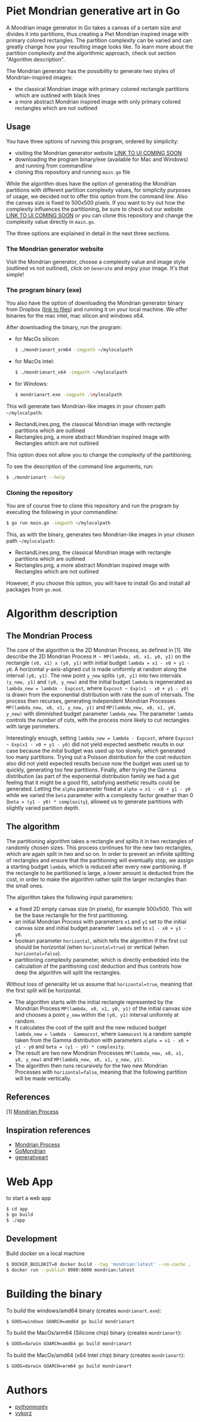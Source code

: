 # Piet Mondrian generative art in Go

A Mondrian image generator in Go takes a canvas of a certain size and divides it into partitions, thus creating
a Piet Mondrian inspired image with primary colored rectangles. The partition complexity can be varied and can
greatly change how your resulting image looks like. To learn more about the partition complexity and the algorithmic 
approach, check out section "Algorithm description".

The Mondrian generator has the possibility to generate two styles of Mondrian-inspired images:
- the classical Mondrian image with primary colored rectangle partitions which are outlined with black lines
- a more abstract Mondrian inspired image with only primary colored rectangles which are not outlined

## Usage

You have three options of running this program, ordered by simplicity: 
- visiting the Mondrian generator website [LINK TO UI COMING SOON]()
- downloading the program binary/exe (available for Mac and Windows) and running from commandline
- cloning this repository and running `main.go` file

While the algorithm does have the option of generating the Mondrian partitions with different partition complexity values,
for simplicity purposes of usage, we decided not to offer this option from the command line. Also the canvas size is fixed
to 500x500 pixels. If you want to try out how the complexity influences the partitioning, be sure to check out our website
[LINK TO UI COMING SOON]() or you can clone this repository and change the complexity value directly in `main.go`.

The three options are explained in detail in the next three sections.

### The Mondrian generator website

Visit the Mondrian generator, choose a complexity value and image style (outlined vs not outlined), 
click on `Generate` and enjoy your image. It's that simple!

### The program binary (exe)

You also have the option of downloading the Mondrian generator binary from Dropbox ([link to files](https://www.dropbox.com/sh/r1fs7g6uy1yvsbs/AAApddWSpOdIzTLaAiSQ1tSXa?dl=0)) and running it on your local machine. 
We offer binaries for the mac intel, mac silicon and windows x64.


After downloading the binary, run the program:
- for MacOs silicon:
    ```bash
    $ ./mondrianart_arm64 -imgpath ~/mylocalpath
    ```
- for MacOs intel:
    ```bash
    $ ./mondrianart_x64 -imgpath ~/mylocalpath
    ```
- for Windows:
    ```bash
    $ mondrianart.exe -imgpath .\mylocalpath
    ```

This will generate two Mondrian-like images in your chosen path `~/mylocalpath`:
- RectandLines.png, the classical Mondrian image with rectangle partitions which are outlined
- Rectangles.png, a more abstract Mondrian inspired image with Rectangles which are not outlined

This option does not allow you to change the complexity of the partitioning.

To see the description of the command line arguments, run:

```bash
$ ./mondrianart --help
```

### Cloning the repository

You are of course free to clone this repository and run the program by executing the following in your commandline:

```bash
$ go run main.go -imgpath ~/mylocalpath
```

This, as with the binary, generates two Mondrian-like images in your chosen path `~/mylocalpath`:
- RectandLines.png, the classical Mondrian image with rectangle partitions which are outlined
- Rectangles.png, a more abstract Mondrian inspired image with Rectangles which are not outlined

However, if you choose this option, you will have to install Go and install all packages from `go.mod`.

# Algorithm description

## The Mondrian Process

The core of the algorithm is the 2D Mondrian Process, as defined in [1].
We describe the 2D Mondrian Process `M ~ MP(lambda, x0, x1, y0, y1)` on the rectangle `(x0, x1) x (y0, y1)` with initial budget `lambda = x1 - x0 + y1 - y0`.
A horizontal y-axis-aligned cut is made uniformly at random along the interval `(y0, y1)`. The new point `y_new` splits `(y0, y1)` into
two intervals `(y_new, y1)` and `(y0, y_new)` and the initial budget `lambda` is regenerated as `lambda_new = lambda - Expcost`, where
`Expcost ~ Exp(x1 - x0 + y1 - y0)` is drawn from the exponential distribution with rate the sum of intervals.
The process then recurses, generating independent Mondrian Processes `MP(lambda_new, x0, x1, y_new, y1)` and `MP(lambda_new, x0, x1, y0, y_new)` with diminished budget parameter `lambda_new`.
The parameter `lambda` controls the number of cuts, with the process more likely to cut rectangles with large perimeters.

Interestingly enough, setting `lambda_new = lambda - Expcost`, where `Expcost ~ Exp(x1 - x0 + y1 - y0)` did not yield expected 
aesthetic results in our case because the inital budget was used up too slowly, which generated too many partitions. Trying out
a Poisson distribution for the cost reduction also did not yield expected results becuse now the budget was used up to quickly, 
generating too few partitions. Finally, after trying the Gamma distribution (as part of the exponential distribution family we had a gut feeling that it might be a good fit),
satisfying aesthetic results could be generated. Letting the `alpha` parameter fixed at `alpha = x1 - x0 + y1 - y0` while we 
varied the `beta` parameter with a complexity factor greather than 0 (`beta = (y1 - y0) * complexity`), allowed us to generate
partitions with slightly varied partition depth.

## The algorithm

The partitioning algorithm takes a rectangle and splits it in two rectangles of randomly chosen sizes. This process continues
for the new two rectangles, which are again split in two and so on. In order to prevent an infinite splitting of rectangles and
ensure that the partitioning will eventually stop, we assign a starting budget `lambda`, which is reduced after every new partitioning.
If the rectangle to be partitioned is large, a lower amount is deducted from the cost, in order to make the algorithm rather split
the larger rectangles than the small ones.

The algorithm takes the following input parameters:
- a fixed 2D empty canvas size (in pixels), for example 500x500. This will be the base rectangle for the first partitioning.
- an initial Mondrian Process with parameters `x1` and `y1` set to the initial canvas size and initial budget parameter `lambda` set to `x1 - x0 + y1 - y0`.
- boolean parameter `horizontal`, which tells the algorithm if the first cut should be horizontal (when `horizontal=true`) or vertical (when `horizontal=false`).
- partitioning complexity parameter, which is directly embedded into the calculation of the partitioning cost deduction and thus controls how deep the algorithm will split the rectangles.

Without loss of generality let us assume that `horizontal=true`, meaning that the first split will be horizontal. 
- The algorithm starts with the initial rectangle represented by the Mondrian Process `MP(lambda, x0, x1, y0, y1)` 
of the initial canvas size and chooses a point `y_new` within the `(y0, y1)` interval uniformly at random.
- It calculates the cost of the split and the new reduced budget `lambda_new = lambda - Gammacost`, where `Gammacost` is a random sample taken
from the Gamma distribution with parameters	`alpha = x1 - x0 + y1 - y0` and `beta = (y1 - y0) * complexity`.
- The result are two new Mondrian Processes `MP(lambda_new, x0, x1, y0, y_new)` and `MP(lambda_new, x0, x1, y_new, y1)`.
- The algorithm then runs recursively for the two new Mondrian Processes with `horizontal=false`, meaning that the following
partition will be made vertically.

## References

[1] [Mondrian Process](https://citeseerx.ist.psu.edu/viewdoc/download?doi=10.1.1.564.8410&rep=rep1&type=pdf)

## Inspiration references

- [Mondrian Process](https://citeseerx.ist.psu.edu/viewdoc/download?doi=10.1.1.564.8410&rep=rep1&type=pdf)
- [GoMondrian](https://github.com/8lall0/GoMondrian)
- [generativeart](https://github.com/jdxyw/generativeart)

# Web App

to start a web app

```bash
$ cd app
$ go build 
$ ./app
```

## Development

Build docker on a local machine

```bash
$ DOCKER_BUILDKIT=0 docker build --tag 'mondrian:latest' --no-cache .
$ docker run --publish 8080:8000 mondrian:latest
```

# Building the binary

To build the windows/amd64 binary (creates `mondrianart.exe`):

```bash
$ GOOS=windows GOARCH=amd64 go build mondrianart
```

To build the MacOs/arm64 (Silicone chip) binary (creates `mondrianart`):
```bash
$ GOOS=darwin GOARCH=amd64 go build mondrianart
```

To build the MacOs/amd64 (x64 Intel chip) binary (creates `mondrianart`):
```bash
$ GOOS=darwin GOARCH=arm64 go build mondrianart
```

# Authors

- [pythonmonty](https://github.com/pythonmonty)
- [vvkorz](https://github.com/vvkorz)